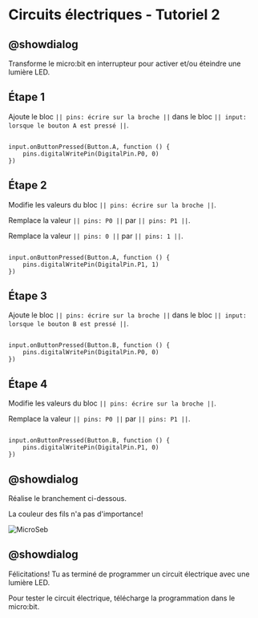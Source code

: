 # Circuits électriques - Tutoriel 2

## @showdialog

Transforme le micro:bit en interrupteur pour activer et/ou éteindre une lumière LED.

## Étape 1

Ajoute le bloc ``|| pins: écrire sur la broche ||`` dans le bloc ``|| input: lorsque le bouton A est pressé ||``.

```blocks

input.onButtonPressed(Button.A, function () {
    pins.digitalWritePin(DigitalPin.P0, 0)
})

```

## Étape 2

Modifie les valeurs du bloc ``|| pins: écrire sur la broche ||``.

Remplace la valeur ``|| pins: P0 ||`` par ``|| pins: P1 ||``.

Remplace la valeur ``|| pins: 0 ||`` par ``|| pins: 1 ||``.

```blocks

input.onButtonPressed(Button.A, function () {
    pins.digitalWritePin(DigitalPin.P1, 1)
})

```

## Étape 3

Ajoute le bloc ``|| pins: écrire sur la broche ||`` dans le bloc ``|| input: lorsque le bouton B est pressé ||``.


```blocks

input.onButtonPressed(Button.B, function () {
    pins.digitalWritePin(DigitalPin.P0, 0)
})

```

## Étape 4

Modifie les valeurs du bloc ``|| pins: écrire sur la broche ||``.

Remplace la valeur ``|| pins: P0 ||`` par ``|| pins: P1 ||``.

```blocks

input.onButtonPressed(Button.B, function () {
    pins.digitalWritePin(DigitalPin.P1, 0)
})

```

## @showdialog 

Réalise le branchement ci-dessous.

La couleur des fils n'a pas d'importance!

![MicroSeb](https://github.com/sbergeroncp/micro-seb/blob/master/2.png?raw=true)

## @showdialog 

Félicitations! Tu as terminé de programmer un circuit électrique avec une lumière LED.

Pour tester le circuit électrique, télécharge la programmation dans le micro:bit.
